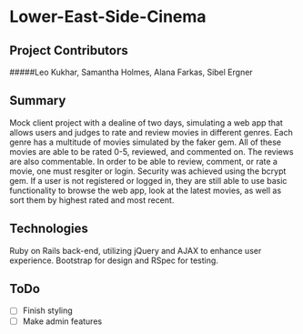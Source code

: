 # Lower-East-Side-Cinema

## Project Contributors

#####Leo Kukhar, Samantha Holmes, Alana Farkas, Sibel Ergner

## Summary
 Mock client project with a dealine of two days, simulating a web app that allows users and judges to rate and review movies in different genres. Each genre has a multitude of movies simulated by the faker gem. All of these movies are able to be rated 0-5, reviewed, and commented on. The reviews are also commentable. In order to be able to review, comment, or rate a movie, one must resgiter or login. Security was achieved using the bcrypt gem. If a user is not registered or logged in, they are still able to use basic functionality to browse the web app, look at the latest movies, as well as sort them by highest rated and most recent.

## Technologies

Ruby on Rails back-end, utilizing jQuery and AJAX to enhance user experience. Bootstrap for design and RSpec for testing.

## ToDo

- [ ] Finish styling
- [ ] Make admin features
